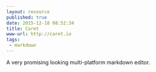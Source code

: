 ```yaml
---
layout: resource
published: true
date: 2015-12-18 08:52:34
title: Caret
www-url: http://caret.io
tags:
 - markdown
---
```


A very promising looking multi-platform markdown editor.
